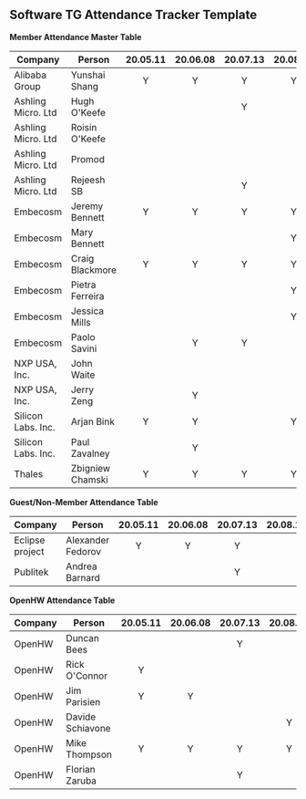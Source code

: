 ## Software TG Attendance Tracker Template

**Member Attendance Master Table**

| Company            |  Person           |20.05.11|20.06.08|20.07.13|20.08.10|20.08.10|20.MM.DD|
|--------------------|-------------------|:------:|:------:|:------:|:------:|:------:|:------:|
| Alibaba Group      | Yunshai Shang     | Y      | Y      | Y      | Y      | Y      |        |
| Ashling Micro. Ltd | Hugh O'Keefe      |        |        | Y      |        | Y      |        |
| Ashling Micro. Ltd | Roisin O'Keefe    |        |        |        |        | Y      |        |
| Ashling Micro. Ltd | Promod            |        |        |        |        | Y      |        |
| Ashling Micro. Ltd | Rejeesh SB        |        |        | Y      |        |        |        |
| Embecosm           | Jeremy Bennett    | Y      | Y      | Y      | Y      | Y      |        |
| Embecosm           | Mary Bennett      |        |        |        | Y      | Y      |        |
| Embecosm           | Craig Blackmore   | Y      | Y      | Y      | Y      | Y      |        |
| Embecosm           | Pietra Ferreira   |        |        |        | Y      | Y      |        |
| Embecosm           | Jessica Mills     |        |        |        | Y      | Y      |        |
| Embecosm           | Paolo Savini      |        | Y      | Y      |        |        |        |
| NXP USA, Inc.      | John Waite        |        |        |        |        | Y      |        |
| NXP USA, Inc.      | Jerry Zeng        |        | Y      |        |        |        |        |
| Silicon Labs. Inc. | Arjan Bink        | Y      | Y      |        | Y      | Y      |        |
| Silicon Labs. Inc. | Paul Zavalney     |        | Y      |        |        |        |        |
| Thales             | Zbigniew Chamski  | Y      | Y      |  Y     | Y      | Y      |        |

**Guest/Non-Member Attendance Table**

| Company            |  Person           |20.05.11|20.06.08|20.07.13|20.08.10|20.08.10|20.MM.DD|
|--------------------|-------------------|:------:|:------:|:------:|:------:|:------:|:------:|
| Eclipse project    | Alexander Fedorov | Y      | Y      | Y      |        | Y      |        |
| Publitek           | Andrea Barnard    |        |        | Y      |        |        |        |

**OpenHW Attendance Table**

| Company            |  Person           |20.05.11|20.06.08|20.07.13|20.08.10|20.08.10|20.MM.DD|
|--------------------|-------------------|:------:|:------:|:------:|:------:|:------:|:------:|
| OpenHW             | Duncan Bees       |        |        | Y      |        | Y      |        |
| OpenHW             | Rick O'Connor     | Y      |        |        |        |        |        |
| OpenHW             | Jim Parisien      | Y      | Y      |        |        |        |        |
| OpenHW             | Davide Schiavone  |        |        |        | Y      |        |        |
| OpenHW             | Mike Thompson     | Y      | Y      | Y      | Y      | Y      |        |
| OpenHW             | Florian Zaruba    |        |        | Y      |        | Y      |        |
